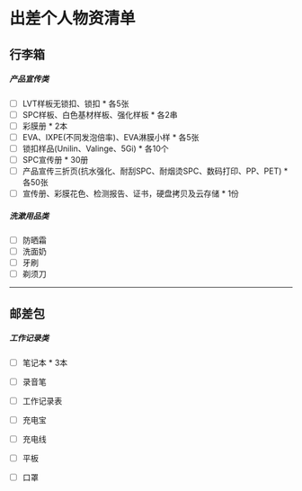 # 出差个人物资清单

## 行李箱

##### 产品宣传类

- [ ] LVT样板无锁扣、锁扣 * 各5张
- [ ] SPC样板、白色基材样板、强化样板 * 各2串
- [ ] 彩膜册 * 2本
- [ ] EVA、IXPE(不同发泡倍率)、EVA淋膜小样 * 各5张
- [ ] 锁扣样品(Unilin、Valinge、5Gi) * 各10个
- [ ] SPC宣传册 * 30册
- [ ] 产品宣传三折页(抗水强化、耐刮SPC、耐烟烫SPC、数码打印、PP、PET) * 各50张
- [ ] 宣传册、彩膜花色、检测报告、证书，硬盘拷贝及云存储 * 1份

##### 洗漱用品类

- [ ] 防晒霜
- [ ] 洗面奶
- [ ] 牙刷
- [ ] 剃须刀
----
## 邮差包

##### 工作记录类

- [ ] 笔记本 * 3本
- [ ] 录音笔
- [ ] 工作记录表
- [ ] 充电宝
- [ ] 充电线
- [ ] 平板
- [ ] 口罩

